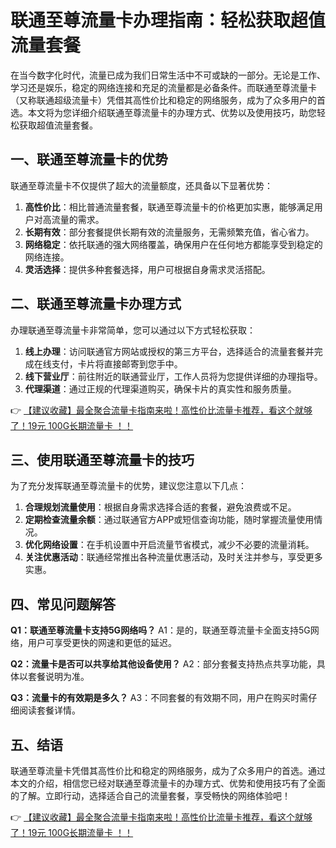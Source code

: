 # 联通至尊流量卡办理指南：轻松获取超值流量套餐

在当今数字化时代，流量已成为我们日常生活中不可或缺的一部分。无论是工作、学习还是娱乐，稳定的网络连接和充足的流量都是必备条件。而联通至尊流量卡（又称联通超级流量卡）凭借其高性价比和稳定的网络服务，成为了众多用户的首选。本文将为您详细介绍联通至尊流量卡的办理方式、优势以及使用技巧，助您轻松获取超值流量套餐。

## 一、联通至尊流量卡的优势

联通至尊流量卡不仅提供了超大的流量额度，还具备以下显著优势：

1. **高性价比**：相比普通流量套餐，联通至尊流量卡的价格更加实惠，能够满足用户对高流量的需求。
2. **长期有效**：部分套餐提供长期有效的流量服务，无需频繁充值，省心省力。
3. **网络稳定**：依托联通的强大网络覆盖，确保用户在任何地方都能享受到稳定的网络连接。
4. **灵活选择**：提供多种套餐选择，用户可根据自身需求灵活搭配。

## 二、联通至尊流量卡办理方式

办理联通至尊流量卡非常简单，您可以通过以下方式轻松获取：

1. **线上办理**：访问联通官方网站或授权的第三方平台，选择适合的流量套餐并完成在线支付，卡片将直接邮寄到您手中。
2. **线下营业厅**：前往附近的联通营业厅，工作人员将为您提供详细的办理指导。
3. **代理渠道**：通过正规的代理渠道购买，确保卡片的真实性和服务质量。

👉 [【建议收藏】最全聚合流量卡指南来啦！高性价比流量卡推荐，看这个就够了！19元 100G长期流量卡 ！！](https://bit.ly/Liuliangka)

## 三、使用联通至尊流量卡的技巧

为了充分发挥联通至尊流量卡的优势，建议您注意以下几点：

1. **合理规划流量使用**：根据自身需求选择合适的套餐，避免浪费或不足。
2. **定期检查流量余额**：通过联通官方APP或短信查询功能，随时掌握流量使用情况。
3. **优化网络设置**：在手机设置中开启流量节省模式，减少不必要的流量消耗。
4. **关注优惠活动**：联通经常推出各种流量优惠活动，及时关注并参与，享受更多实惠。

## 四、常见问题解答

**Q1：联通至尊流量卡支持5G网络吗？**
A1：是的，联通至尊流量卡全面支持5G网络，用户可享受更快的网速和更低的延迟。

**Q2：流量卡是否可以共享给其他设备使用？**
A2：部分套餐支持热点共享功能，具体以套餐说明为准。

**Q3：流量卡的有效期是多久？**
A3：不同套餐的有效期不同，用户在购买时需仔细阅读套餐详情。

## 五、结语

联通至尊流量卡凭借其高性价比和稳定的网络服务，成为了众多用户的首选。通过本文的介绍，相信您已经对联通至尊流量卡的办理方式、优势和使用技巧有了全面的了解。立即行动，选择适合自己的流量套餐，享受畅快的网络体验吧！

👉 [【建议收藏】最全聚合流量卡指南来啦！高性价比流量卡推荐，看这个就够了！19元 100G长期流量卡 ！！](https://bit.ly/Liuliangka)